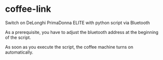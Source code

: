 # coffee-link
Switch on DeLonghi PrimaDonna ELITE with python script via Bluetooth

As a prerequisite, you have to adjust the bluetooth address at the beginning of the script.

As soon as you execute the script, the coffee machine turns on automatically.
